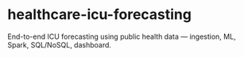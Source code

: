# healthcare-icu-forecasting
End-to-end ICU forecasting using public health data — ingestion, ML, Spark, SQL/NoSQL, dashboard.
